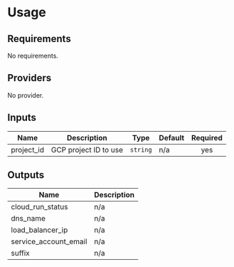 # Usage
<!--- BEGIN_TF_DOCS --->
## Requirements

No requirements.

## Providers

No provider.

## Inputs

| Name | Description | Type | Default | Required |
|------|-------------|------|---------|:--------:|
| project\_id | GCP project ID to use | `string` | n/a | yes |

## Outputs

| Name | Description |
|------|-------------|
| cloud\_run\_status | n/a |
| dns\_name | n/a |
| load\_balancer\_ip | n/a |
| service\_account\_email | n/a |
| suffix | n/a |

<!--- END_TF_DOCS --->
